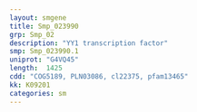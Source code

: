 ```yaml
---
layout: smgene
title: Smp_023990
grp: Smp_02
description: "YY1 transcription factor"
smp: Smp_023990.1
uniprot: "G4VQ45"
length:  1425
cdd: "COG5189, PLN03086, cl22375, pfam13465"
kk: K09201
categories: sm
---
```


